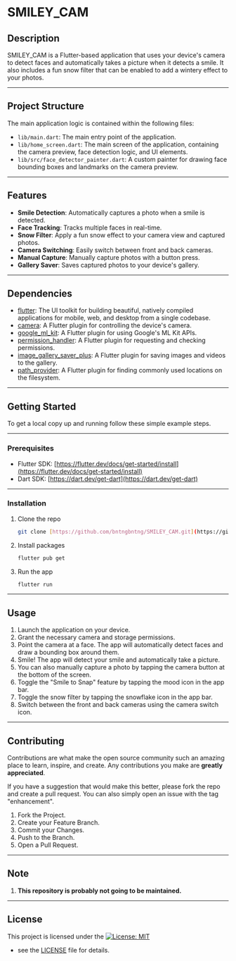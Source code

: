 # SMILEY_CAM

## Description

SMILEY_CAM is a Flutter-based application that uses your device's camera to detect faces and automatically takes a picture when it detects a smile. It also includes a fun snow filter that can be enabled to add a wintery effect to your photos.

---
## Project Structure

The main application logic is contained within the following files:

* `lib/main.dart`: The main entry point of the application.
* `lib/home_screen.dart`: The main screen of the application, containing the camera preview, face detection logic, and UI elements.
* `lib/src/face_detector_painter.dart`: A custom painter for drawing face bounding boxes and landmarks on the camera preview.

---
## Features

* **Smile Detection**: Automatically captures a photo when a smile is detected.
* **Face Tracking**: Tracks multiple faces in real-time.
* **Snow Filter**: Apply a fun snow effect to your camera view and captured photos.
* **Camera Switching**: Easily switch between front and back cameras.
* **Manual Capture**: Manually capture photos with a button press.
* **Gallery Saver**: Saves captured photos to your device's gallery.

---
## Dependencies

* [flutter](https://flutter.dev/): The UI toolkit for building beautiful, natively compiled applications for mobile, web, and desktop from a single codebase.
* [camera](https://pub.dev/packages/camera): A Flutter plugin for controlling the device's camera.
* [google_ml_kit](https://pub.dev/packages/google_ml_kit): A Flutter plugin for using Google's ML Kit APIs.
* [permission_handler](https://pub.dev/packages/permission_handler): A Flutter plugin for requesting and checking permissions.
* [image_gallery_saver_plus](https://pub.dev/packages/image_gallery_saver_plus): A Flutter plugin for saving images and videos to the gallery.
* [path_provider](https://pub.dev/packages/path_provider): A Flutter plugin for finding commonly used locations on the filesystem.

---
## Getting Started

To get a local copy up and running follow these simple example steps.

---
### Prerequisites

* Flutter SDK: [https://flutter.dev/docs/get-started/install](https://flutter.dev/docs/get-started/install)
* Dart SDK: [https://dart.dev/get-dart](https://dart.dev/get-dart)

---
### Installation

1.  Clone the repo
    ```sh
    git clone [https://github.com/bntngbntng/SMILEY_CAM.git](https://github.com/bntngbntng/SMILEY_CAM.git)
    ```
2.  Install packages
    ```sh
    flutter pub get
    ```
3.  Run the app
    ```sh
    flutter run
    ```

---
## Usage

1.  Launch the application on your device.
2.  Grant the necessary camera and storage permissions.
3.  Point the camera at a face. The app will automatically detect faces and draw a bounding box around them.
4.  Smile! The app will detect your smile and automatically take a picture.
5.  You can also manually capture a photo by tapping the camera button at the bottom of the screen.
6.  Toggle the "Smile to Snap" feature by tapping the mood icon in the app bar.
7.  Toggle the snow filter by tapping the snowflake icon in the app bar.
8.  Switch between the front and back cameras using the camera switch icon.

---
## Contributing

Contributions are what make the open source community such an amazing place to learn, inspire, and create. Any contributions you make are **greatly appreciated**.

If you have a suggestion that would make this better, please fork the repo and create a pull request. You can also simply open an issue with the tag "enhancement".

1.  Fork the Project.
2.  Create your Feature Branch.
3.  Commit your Changes.
4.  Push to the Branch.
5.  Open a Pull Request.
   
---
## Note
1. **This repository is probably not going to be maintained.**

---
## License

This project is licensed under the [![License: MIT](https://img.shields.io/badge/License-MIT-yellow.svg)](https://opensource.org/licenses/MIT)
 - see the [LICENSE](LICENSE) file for details.
